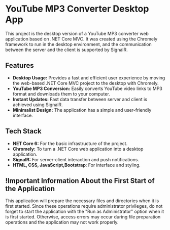 # YouTube MP3 Converter Desktop App

This project is the desktop version of a YouTube MP3 converter web application based on .NET Core MVC. It was created using the Chromely framework to run in the desktop environment, and the communication between the server and the client is supported by SignalR.

## Features 
- **Desktop Usage:** Provides a fast and efficient user experience by moving the web-based .NET Core MVC project to the desktop with Chromely.
- **YouTube MP3 Conversion:** Easily converts YouTube video links to MP3 format and downloads them to your computer.
- **Instant Updates:** Fast data transfer between server and client is achieved using SignalR.
- **Minimalist Design:** The application has a simple and user-friendly interface.

## Tech Stack 
- **NET Core 6:** For the basic infrastructure of the project.
- **Chromely:** To turn a .NET Core web application into a desktop application.
- **SignalR:** For server-client interaction and push notifications.
- **HTML, CSS, JavaScript,Bootstrap**: For interface and styling.

## !Important Information About the First Start of the Application
This application will prepare the necessary files and directories when it is first started. Since these operations require administrator privileges, do not forget to start the application with the "Run as Administrator" option when it is first started. Otherwise, access errors may occur during file preparation operations and the application may not work properly.
